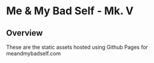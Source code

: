 # Me & My Bad Self - Mk. V

## Overview
These are the static assets hosted using Github Pages for meandmybadself.com